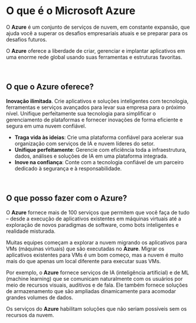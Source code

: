 # O que é o Microsoft Azure

O **Azure** é um conjunto de serviços de nuvem, em constante expansão, que ajuda você a superar os desafios empresariais atuais e se preparar para os desafios futuros. 

O **Azure** oferece a liberdade de criar, gerenciar e implantar aplicativos em uma enorme rede global usando suas ferramentas e estruturas favoritas.

<br>

## O que o Azure oferece?

**Inovação ilimitada**. Crie aplicativos e soluções inteligentes com tecnologia, ferramentas e serviços avançados para levar sua empresa para o próximo nível. Unifique perfeitamente sua tecnologia para simplificar o gerenciamento de plataformas e fornecer inovações de forma eficiente e segura em uma nuvem confiável.

- **Traga vida às ideias**: Crie uma plataforma confiável para acelerar sua organização com serviços de IA e nuvem líderes do setor.
- **Unifique perfeitamente**: Gerencie com eficiência toda a infraestrutura, dados, análises e soluções de IA em uma plataforma integrada.
- **Inove na confiança**: Conte com a tecnologia confiável de um parceiro dedicado à segurança e à responsabilidade.

<br>

## O que posso fazer com o Azure?

O **Azure** fornece mais de 100 serviços que permitem que você faça de tudo – desde a execução de aplicativos existentes em máquinas virtuais até a exploração de novos paradigmas de software, como bots inteligentes e realidade misturada.

Muitas equipes começam a explorar a nuvem migrando os aplicativos para VMs (máquinas virtuais) que são executadas no **Azure**. Migrar os aplicativos existentes para VMs é um bom começo, mas a nuvem é muito mais do que apenas um local diferente para executar suas VMs.

Por exemplo, o **Azure** fornece serviços de IA (inteligência artificial) e de ML (machine learning) que se comunicam naturalmente com os usuários por meio de recursos visuais, auditivos e de fala. Ele também fornece soluções de armazenamento que são ampliadas dinamicamente para acomodar grandes volumes de dados. 

Os serviços do **Azure** habilitam soluções que não seriam possíveis sem os recursos da nuvem.
